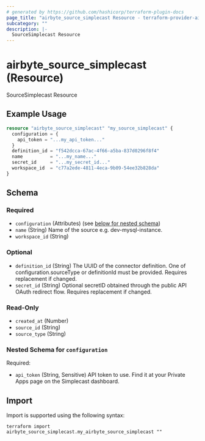 ```yaml
---
# generated by https://github.com/hashicorp/terraform-plugin-docs
page_title: "airbyte_source_simplecast Resource - terraform-provider-airbyte"
subcategory: ""
description: |-
  SourceSimplecast Resource
---
```


# airbyte_source_simplecast (Resource)

SourceSimplecast Resource

## Example Usage

```terraform
resource "airbyte_source_simplecast" "my_source_simplecast" {
  configuration = {
    api_token = "...my_api_token..."
  }
  definition_id = "f542dcca-67ac-4f66-a5ba-837d0296f8f4"
  name          = "...my_name..."
  secret_id     = "...my_secret_id..."
  workspace_id  = "c77a2ede-4811-4eca-9b09-54ee32b828da"
}
```

<!-- schema generated by tfplugindocs -->
## Schema

### Required

- `configuration` (Attributes) (see [below for nested schema](#nestedatt--configuration))
- `name` (String) Name of the source e.g. dev-mysql-instance.
- `workspace_id` (String)

### Optional

- `definition_id` (String) The UUID of the connector definition. One of configuration.sourceType or definitionId must be provided. Requires replacement if changed.
- `secret_id` (String) Optional secretID obtained through the public API OAuth redirect flow. Requires replacement if changed.

### Read-Only

- `created_at` (Number)
- `source_id` (String)
- `source_type` (String)

<a id="nestedatt--configuration"></a>
### Nested Schema for `configuration`

Required:

- `api_token` (String, Sensitive) API token to use. Find it at your Private Apps page on the Simplecast dashboard.

## Import

Import is supported using the following syntax:

```shell
terraform import airbyte_source_simplecast.my_airbyte_source_simplecast ""
```
